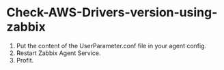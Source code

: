 # Check-AWS-Drivers-version-using-zabbix

1. Put the content of the UserParameter.conf file in your agent config.
2. Restart Zabbix Agent Service.
3. Profit.

